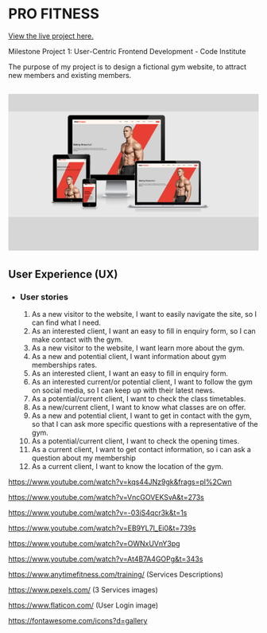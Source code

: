 <h1>PRO FITNESS</h1>

[View the live project here.](https://birchm93.github.io/Project/index.html)

Milestone Project 1: User-Centric Frontend Development - Code Institute

The purpose of my project is to design a fictional gym website, to attract new members and existing members.

<h2 align="center"><img src="assets/images/RD.png"></h2>

## User Experience (UX)

-   ### User stories

    1. As a new visitor to the website, I want to easily navigate the site, so I can find what I need.
    2. As an interested client, I want an easy to fill in enquiry form, so I can make contact with the gym.
    3. As a new visitor to the website, I want learn more about the gym.
    4. As a new and potential client, I want information about gym memberships rates.
    5. As an interested client, I want an easy to fill in enquiry form.
    6. As an interested current/or potential client, I want to follow the gym on social media, so I can keep up with their latest news.
    7. As a potential/current client, I want to check the class timetables.
    8. As a new/current client, I want to know what classes are on offer.
    9. As a new and potential client, I want to get in contact with the gym, so that I can ask more specific questions with a representative of the gym.
    10. As a potential/current client, I want to check the opening times.
    11. As a current client, I want to get contact information, so i can ask a question about my membership
    12. As a current client, I want to know the location of the gym.

https://www.youtube.com/watch?v=kqs44JNz9gk&frags=pl%2Cwn

https://www.youtube.com/watch?v=VncGOVEKSvA&t=273s

https://www.youtube.com/watch?v=-03iS4qcr3k&t=1s

https://www.youtube.com/watch?v=EB9YL7l_Ei0&t=739s 

https://www.youtube.com/watch?v=OWNxUVnY3pg

https://www.youtube.com/watch?v=At4B7A4GOPg&t=343s

https://www.anytimefitness.com/training/ (Services Descriptions)

https://www.pexels.com/ (3 Services images)

https://www.flaticon.com/ (User Login image)

https://fontawesome.com/icons?d=gallery